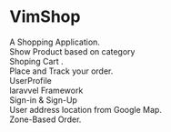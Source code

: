 # VimShop
A Shopping Application. <br />
Show Product based on category <br />
Shoping Cart .<br />
Place and Track your order.<br />
UserProfile <br />
laravvel Framework <br />
Sign-in & Sign-Up <br />
User address location from Google Map. <br />
Zone-Based Order. <br />


